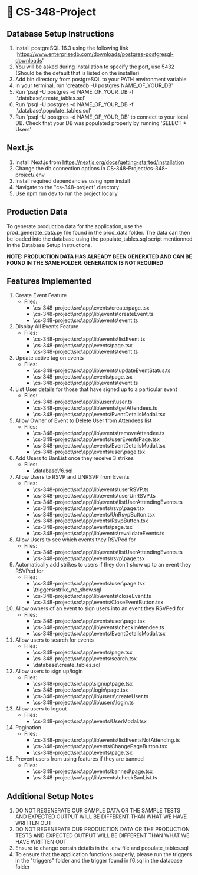 # 🕺 CS-348-Project

## Database Setup Instructions
1. Install postgreSQL 16.3 using the following link 'https://www.enterprisedb.com/downloads/postgres-postgresql-downloads'
2. You will be asked during installation to specify the port, use 5432 (Should be the default that is listed on the installer)
3. Add bin directory from postgreSQL to your PATH environment variable
4. In your terminal, run 'createdb -U postgres NAME_OF_YOUR_DB'
5. Run 'psql -U postgres -d NAME_OF_YOUR_DB -f .\database\create_tables.sql'
6. Run 'psql -U postgres -d NAME_OF_YOUR_DB -f .\database\populate_tables.sql'
7. Run 'psql -U postgres -d NAME_OF_YOUR_DB' to connect to your local DB. Check that your DB was populated properly by running 'SELECT * Users'

## Next.js
1. Install Next.js from https://nextjs.org/docs/getting-started/installation
2. Change the db connection options in CS-348-Project/cs-348-project/.env
3. Install required dependancies using npm install
4. Navigate to the "cs-348-project" directory
5. Use npm run dev to run the project locally

## Production Data
To generate production data for the application, use the prod_generate_data.py file found in the prod_data folder. The data can then be loaded into the database using the populate_tables.sql script mentionned in the Database Setup Instructions.

**NOTE: PRODUCTION DATA HAS ALREADY BEEN GENERATED AND CAN BE FOUND IN THE SAME FOLDER. GENERATION IS NOT REQUIRED**

## Features Implemented
1. Create Event Feature  
    - Files: 
        - \cs-348-project\src\app\events\create\page.tsx
        - \cs-348-project\src\app\lib\events\createEvent.ts
        - \cs-348-project\src\app\lib\events\event.ts
2. Display All Events Feature  
    - Files: 
        - \cs-348-project\src\app\lib\events\listEvent.ts
        - \cs-348-project\src\app\events\page.tsx
        - \cs-348-project\src\app\lib\events\event.ts
3. Update active tag on events  
    - Files: 
        - \cs-348-project\src\app\lib\events\updateEventStatus.ts
        - \cs-348-project\src\app\events\page.tsx
        - \cs-348-project\src\app\lib\events\event.ts
4. List User details for those that have signed up to a particular event  
    - Files: 
        - \cs-348-project\src\app\lib\users\user.ts
        - \cs-348-project\src\app\lib\events\getAttendees.ts
        - \cs-348-project\src\app\events\EventDetailsModal.tsx
5. Allow Owner of Event to Delete User from Attendees list  
    - Files:
        - \cs-348-project\src\app\lib\events\removeAttendee.ts
        - \cs-348-project\src\app\events\userEventsPage.tsx
        - \cs-348-project\src\app\events\EventDetailsModal.tsx
        - \cs-348-project\src\app\events\user\page.tsx
6. Add Users to BanList once they receive 3 strikes
    - Files:
        - \database\f6.sql
7. Allow Users to RSVP and UNRSVP from Events
    - Files:
        - \cs-348-project\src\app\lib\events\userRSVP.ts
        - \cs-348-project\src\app\lib\events\userUnRSVP.ts
        - \cs-348-project\src\app\lib\events\listUserAttendingEvents.ts
        - \cs-348-project\src\app\events\rsvp\page.tsx
        - \cs-348-project\src\app\events\UnRsvpButton.tsx
        - \cs-348-project\src\app\events\RsvpButton.tsx
        - \cs-348-project\src\app\events\page.tsx
        - \cs-348-project\src\app\lib\events\revalidateEvents.ts
8. Allow Users to see which events they RSVPed for
    - Files:
        - \cs-348-project\src\app\lib\events\listUserAttendingEvents.ts
        - \cs-348-project\src\app\events\rsvp\page.tsx
8. Automatically add strikes to users if they don't show up to an event they RSVPed for
    - Files:
        - \cs-348-project\src\app\events\user\page.tsx
        - \triggers\strike_no_show.sql
        - \cs-348-project\src\app\lib\events\closeEvent.ts
        - \cs-348-project\src\app\events\CloseEventButton.tsx
9. Allow owners of an event to sign users into an event they RSVPed for
    - Files:
        - \cs-348-project\src\app\events\user\page.tsx
        - \cs-348-project\src\app\lib\events\checkInAtendee.ts
        - \cs-348-project\src\app\events\EventDetailsModal.tsx
10. Allow users to search for events
    - Files:
        - \cs-348-project\src\app\events\page.tsx
        - \cs-348-project\src\app\events\search.tsx
        - \database\create_tables.sql
11. Allow users to sign up/login
    - Files:
        - \cs-348-project\src\app\signup\page.tsx
        - \cs-348-project\src\app\login\page.tsx
        - \cs-348-project\src\app\lib\users\createUser.ts
        - \cs-348-project\src\app\lib\users\login.ts
12. Allow users to logout
    - Files:
        - \cs-348-project\src\app\events\UserModal.tsx
13. Pagination
    - Files:
        - \cs-348-project\src\app\lib\events\listEventsNotAttending.ts
        - \cs-348-project\src\app\events\ChangePageButton.tsx
        - \cs-348-project\src\app\events\page.tsx
14. Prevent users from using features if they are banned
    - Files:
        - \cs-348-project\src\app\events\banned\page.tsx
        - \cs-348-project\src\app\lib\events\checkBanList.ts

## Additional Setup Notes
1. DO NOT REGENERATE OUR SAMPLE DATA OR THE SAMPLE TESTS AND EXPECTED OUTPUT WILL BE DIFFERENT THAN WHAT WE HAVE WRITTEN OUT
2. DO NOT REGENERATE OUR PRODUCTION DATA OR THE PRODUCTION TESTS AND EXPECTED OUTPUT WILL BE DIFFERENT THAN WHAT WE HAVE WRITTEN OUT
3. Ensure to change certain details in the .env file and populate_tables.sql
4. To ensure that the application functions properly, please run the triggers in the "triggers" folder and the trigger found in f6.sql in the database folder